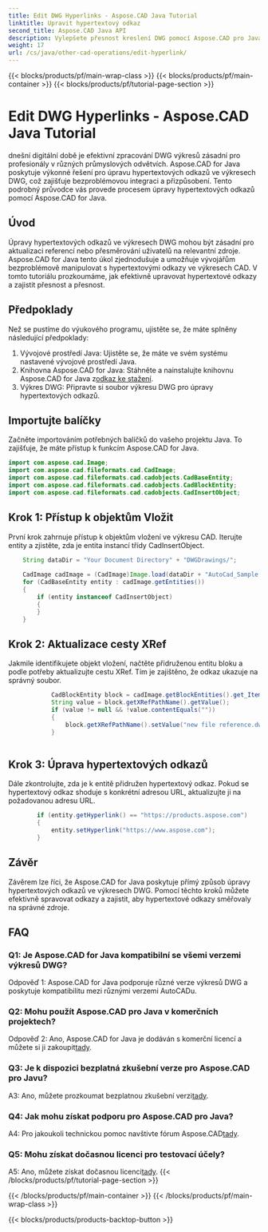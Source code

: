 ```yaml
---
title: Edit DWG Hyperlinks - Aspose.CAD Java Tutorial
linktitle: Upravit hypertextový odkaz
second_title: Aspose.CAD Java API
description: Vylepšete přesnost kreslení DWG pomocí Aspose.CAD pro Java. Upravujte hypertextové odkazy hladce a zajistěte přesné odkazy. Vyzkoušejte bezplatnou zkušební verzi nyní!
weight: 17
url: /cs/java/other-cad-operations/edit-hyperlink/
---
```


{{< blocks/products/pf/main-wrap-class >}}
{{< blocks/products/pf/main-container >}}
{{< blocks/products/pf/tutorial-page-section >}}

# Edit DWG Hyperlinks - Aspose.CAD Java Tutorial

dnešní digitální době je efektivní zpracování DWG výkresů zásadní pro profesionály v různých průmyslových odvětvích. Aspose.CAD for Java poskytuje výkonné řešení pro úpravu hypertextových odkazů ve výkresech DWG, což zajišťuje bezproblémovou integraci a přizpůsobení. Tento podrobný průvodce vás provede procesem úpravy hypertextových odkazů pomocí Aspose.CAD for Java.

## Úvod

Úpravy hypertextových odkazů ve výkresech DWG mohou být zásadní pro aktualizaci referencí nebo přesměrování uživatelů na relevantní zdroje. Aspose.CAD for Java tento úkol zjednodušuje a umožňuje vývojářům bezproblémově manipulovat s hypertextovými odkazy ve výkresech CAD. V tomto tutoriálu prozkoumáme, jak efektivně upravovat hypertextové odkazy a zajistit přesnost a přesnost.

## Předpoklady

Než se pustíme do výukového programu, ujistěte se, že máte splněny následující předpoklady:
1. Vývojové prostředí Java: Ujistěte se, že máte ve svém systému nastavené vývojové prostředí Java.
2.  Knihovna Aspose.CAD for Java: Stáhněte a nainstalujte knihovnu Aspose.CAD for Java z[odkaz ke stažení](https://releases.aspose.com/cad/java/).
3. Výkres DWG: Připravte si soubor výkresu DWG pro úpravy hypertextových odkazů.

## Importujte balíčky

Začněte importováním potřebných balíčků do vašeho projektu Java. To zajišťuje, že máte přístup k funkcím Aspose.CAD for Java.

```java
import com.aspose.cad.Image;
import com.aspose.cad.fileformats.cad.CadImage;
import com.aspose.cad.fileformats.cad.cadobjects.CadBaseEntity;
import com.aspose.cad.fileformats.cad.cadobjects.CadBlockEntity;
import com.aspose.cad.fileformats.cad.cadobjects.CadInsertObject;

```

## Krok 1: Přístup k objektům Vložit

První krok zahrnuje přístup k objektům vložení ve výkresu CAD. Iterujte entity a zjistěte, zda je entita instancí třídy CadInsertObject.

```java
    String dataDir = "Your Document Directory" + "DWGDrawings/";
    
    CadImage cadImage = (CadImage)Image.load(dataDir + "AutoCad_Sample.dwg");
    for (CadBaseEntity entity : cadImage.getEntities())
    {
        if (entity instanceof CadInsertObject)
        {
        }
	}
```

## Krok 2: Aktualizace cesty XRef

Jakmile identifikujete objekt vložení, načtěte přidruženou entitu bloku a podle potřeby aktualizujte cestu XRef. Tím je zajištěno, že odkaz ukazuje na správný soubor.

```java
			CadBlockEntity block = cadImage.getBlockEntities().get_Item(((CadInsertObject)entity).getName());
            String value = block.getXRefPathName().getValue();
            if (value != null && !value.contentEquals(""))
            {
                block.getXRefPathName().setValue("new file reference.dwg");
            }
    
```

## Krok 3: Úprava hypertextových odkazů

Dále zkontrolujte, zda je k entitě přidružen hypertextový odkaz. Pokud se hypertextový odkaz shoduje s konkrétní adresou URL, aktualizujte ji na požadovanou adresu URL.

```java
        if (entity.getHyperlink() == "https://products.aspose.com")
        {
            entity.setHyperlink("https://www.aspose.com");
        }
```

## Závěr

Závěrem lze říci, že Aspose.CAD for Java poskytuje přímý způsob úpravy hypertextových odkazů ve výkresech DWG. Pomocí těchto kroků můžete efektivně spravovat odkazy a zajistit, aby hypertextové odkazy směřovaly na správné zdroje.

## FAQ

### Q1: Je Aspose.CAD for Java kompatibilní se všemi verzemi výkresů DWG?

Odpověď 1: Aspose.CAD for Java podporuje různé verze výkresů DWG a poskytuje kompatibilitu mezi různými verzemi AutoCADu.

### Q2: Mohu použít Aspose.CAD pro Java v komerčních projektech?

 Odpověď 2: Ano, Aspose.CAD for Java je dodáván s komerční licencí a můžete si ji zakoupit[tady](https://purchase.aspose.com/buy).

### Q3: Je k dispozici bezplatná zkušební verze pro Aspose.CAD pro Javu?

 A3: Ano, můžete prozkoumat bezplatnou zkušební verzi[tady](https://releases.aspose.com/).

### Q4: Jak mohu získat podporu pro Aspose.CAD pro Java?

 A4: Pro jakoukoli technickou pomoc navštivte fórum Aspose.CAD[tady](https://forum.aspose.com/c/cad/19).

### Q5: Mohu získat dočasnou licenci pro testovací účely?

 A5: Ano, můžete získat dočasnou licenci[tady](https://purchase.aspose.com/temporary-license/).
{{< /blocks/products/pf/tutorial-page-section >}}

{{< /blocks/products/pf/main-container >}}
{{< /blocks/products/pf/main-wrap-class >}}

{{< blocks/products/products-backtop-button >}}
